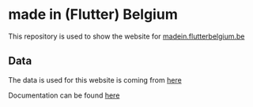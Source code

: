 # made in (Flutter) Belgium

This repository is used to show the website for [madein.flutterbelgium.be](https://madein.flutterbelgium.be)

## Data

The data is used for this website is coming from [here](https://github.com/flutter-belgium/made_in_flutter_belgium_data)

Documentation can be found [here](https://github.com/flutter-belgium/made_in_flutter_belgium_data/tree/main/CONTRIBUTING.md)
